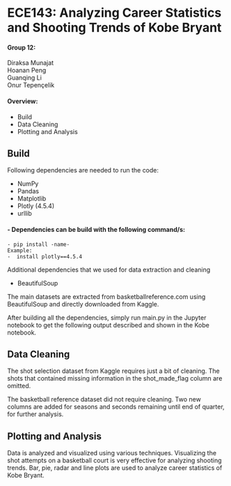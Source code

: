 # ECE143: Analyzing Career Statistics and Shooting Trends of Kobe Bryant 
#### Group 12:
  Diraksa Munajat  
  Hoanan Peng  
  Guanqing Li  
  Onur Tepençelik  

#### Overview:
- Build
- Data Cleaning
- Plotting and Analysis


## Build
Following dependencies are needed to run the code:
  - NumPy
  - Pandas
  - Matplotlib
  - Plotly (4.5.4)
  - urllib
  #### - Dependencies can be build with the following command/s:
    - pip install -name-
    Example:
    -  install plotly==4.5.4

Additional dependencies that we used for data extraction and cleaning
  - BeautifulSoup
  
The main datasets are extracted from basketballreference.com using BeautifulSoup and directly downloaded from Kaggle.

After building all the dependencies, simply run main.py in the Jupyter notebook to get the following output described and shown in the Kobe notebook.
  
## Data Cleaning

The shot selection dataset from Kaggle requires just a bit of cleaning. The shots that contained missing information in the 
shot_made_flag column are omitted.

The basketball reference dataset did not require cleaning. Two new columns are added for seasons and seconds remaining until
end of quarter, for further analysis.

## Plotting and Analysis

Data is analyzed and visualized using various techniques. Visualizing the shot attempts on a basketball court is very effective
for analyzing shooting trends. Bar, pie, radar and line plots are used to analyze career statistics of Kobe Bryant.

